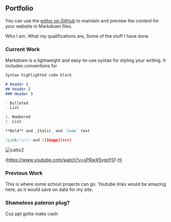 ## Portfolio

You can use the [editor on GitHub](https://github.com/evilbryan590/evilbryan590.github.io/edit/main/README.md) to maintain and preview the content for your website in Markdown files.

Who I am,
What my qualifications are,
Some of the stuff I have done

### Current Work

Markdown is a lightweight and easy-to-use syntax for styling your writing. It includes conventions for

```markdown
Syntax highlighted code block

# Header 1
## Header 2
### Header 3

- Bulleted
- List

1. Numbered
2. List

**Bold** and _Italic_ and `Code` text

[Link](url) and ![Image](src)


```

![catto2](https://user-images.githubusercontent.com/62000725/136944258-d7395086-6083-422a-896a-c7a3e8efe769.jpg)

(https://www.youtube.com/watch?v=sPRwXSygoY0)
[Hi](https://www.youtube.com/watch?v=sPRwXSygoY0)

### Previous Work

This is where some school projects can go.
Youtube links would be amazing here, as it would save on data for my site.

### Shameless pateron plug?

Cuz ppl gotta make cash
